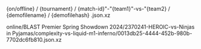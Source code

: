 

{on/offline} / {tournament} / {match-id}"-"{team1}"-vs-"{team2} / {demofilename} / {demofilehash} .json.xz


online/BLAST Premier Spring Showdown 2024/2370241-HEROIC-vs-Ninjas in Pyjamas/complexity-vs-liquid-m1-inferno/0013db25-4444-452b-980b-7702dc6fb810.json.xz
